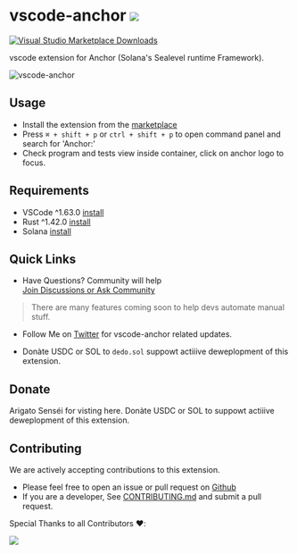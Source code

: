# vscode-anchor ![](https://slate.textile.io/ipfs/bafkreihjdwpe3zqb75ohajqp7lxmajwo2ybuxenlh7o3j7apy3i7iustx4)  

[![Visual Studio Marketplace Downloads](https://img.shields.io/visual-studio-marketplace/d/Ayushh.vscode-anchor)](https://marketplace.visualstudio.com/items?itemName=Ayushh.vscode-anchor)

vscode extension for Anchor (Solana's Sealevel runtime Framework).

![vscode-anchor](https://slate.textile.io/ipfs/bafkreigl2tx7oi5e7o4e73a4rbqjqb5kqtktfdepdx5rwxlunt7viovw6u)

## Usage  
- Install the extension from the [marketplace](https://marketplace.visualstudio.com/items?itemName=Ayushh.vscode-anchor)  
- Press ```⌘ + shift + p``` or ```ctrl + shift + p``` to open command panel and search for 'Anchor:'  
- Check program and tests view inside container, click on anchor logo to focus.
## Requirements
- VSCode ^1.63.0 [install](https://code.visualstudio.com/download)
- Rust   ^1.42.0 [install](https://rustup.rs)
- Solana         [install](https://docs.solana.com/cli/install-solana-cli-tools#use-solanas-install-tool)

## Quick Links
- Have Questions? Community will help  
[Join Discussions or Ask Community](https://github.com/heyAyushh/vscode-anchor/discussions)

> There are many features coming soon to help devs automate manual stuff. 

- Follow Me on [Twitter](https://twitter.com/heyayushh) for vscode-anchor related updates.  

-  Donàte USDC or SOL to ```dedo.sol``` suppowt actiiive deweplopment of this extension. 

## Donate 

Arigato Senséi for visting here.
Donàte USDC or SOL to suppowt actiiive deweplopment of this extension. 

## Contributing

We are actively accepting contributions to this extension.
- Please feel free to open an issue or pull request on [Github](https://github.com/heyAyushh/vscode-anchor/issues)
- If you are a developer, See [CONTRIBUTING.md](https://github.com/heyAyushh/vscode-anchor/blob/main/.github/CONTRIBUTING.md) and submit a pull request.

Special Thanks to all Contributors ❤️:

<a href="https://github.com/heyayushh/vscode-anchor/graphs/contributors">
  <img src="https://contrib.rocks/image?repo=heyayushh/vscode-anchor" />
</a>
